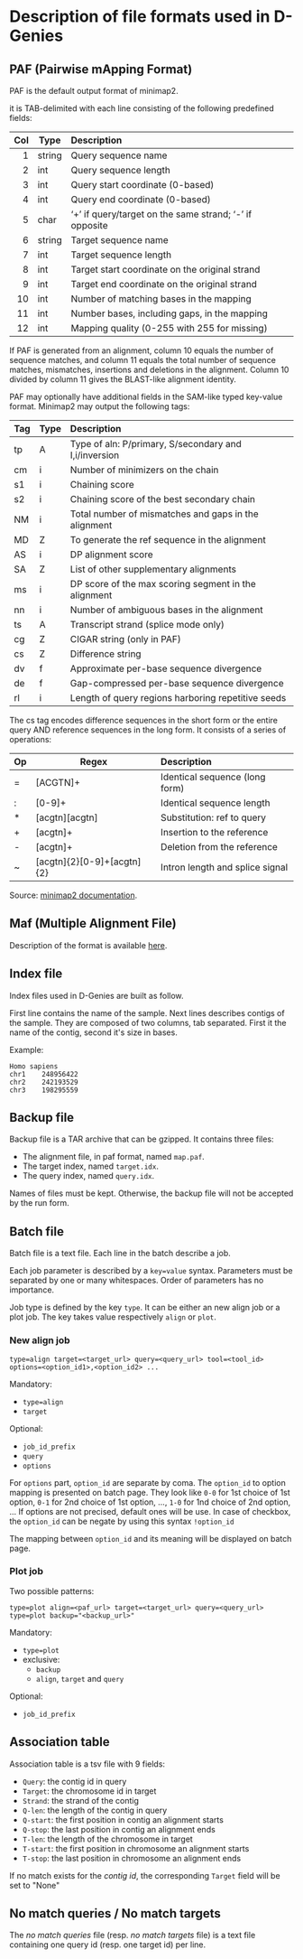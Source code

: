 # Description of file formats used in D-Genies

## PAF (Pairwise mApping Format)

PAF is the default output format of minimap2.

it is TAB-delimited with each line consisting of the following predefined fields:

Col | Type   |Description
---:| ------ |:-------------------------------------------------------
1   | string | Query sequence name
2   | int    | Query sequence length
3   | int    | Query start coordinate (0-based)
4   | int    | Query end coordinate (0-based)
5   | char   | ‘+’ if query/target on the same strand; ‘-’ if opposite
6   | string | Target sequence name
7   | int    | Target sequence length
8   | int    | Target start coordinate on the original strand
9   | int    | Target end coordinate on the original strand
10  | int    | Number of matching bases in the mapping
11  | int    | Number bases, including gaps, in the mapping
12  | int    | Mapping quality (0-255 with 255 for missing)

If PAF is generated from an alignment, column 10 equals the number of sequence
matches, and column 11 equals the total number of sequence matches, mismatches, insertions and deletions in the alignment.
Column 10 divided by column 11 gives the BLAST-like alignment identity.

PAF may optionally have additional fields in the SAM-like typed key-value format. Minimap2 may output the following tags:

Tag | Type | Description
--- | ---- |:-----------------------------------------------------
tp  | A    | Type of aln: P/primary, S/secondary and I,i/inversion
cm  | i    | Number of minimizers on the chain
s1  | i    | Chaining score
s2  | i    | Chaining score of the best secondary chain
NM  | i    | Total number of mismatches and gaps in the alignment
MD  | Z    | To generate the ref sequence in the alignment
AS  | i    | DP alignment score
SA  | Z    | List of other supplementary alignments
ms  | i    | DP score of the max scoring segment in the alignment
nn  | i    | Number of ambiguous bases in the alignment
ts  | A    | Transcript strand (splice mode only)
cg  | Z    | CIGAR string (only in PAF)
cs  | Z    | Difference string
dv  | f    | Approximate per-base sequence divergence
de  | f    | Gap-compressed per-base sequence divergence
rl  | i    | Length of query regions harboring repetitive seeds

The cs tag encodes difference sequences in the short form or the entire query AND reference sequences in the long form. It consists of a series of operations:

Op  | Regex                      | Description
--- | -------------------------- |:-------------------------------
=   | [ACGTN]+                   | Identical sequence (long form)
:   | [0-9]+                     | Identical sequence length
*   | [acgtn][acgtn]             | Substitution: ref to query
+   | [acgtn]+                   | Insertion to the reference
-   | [acgtn]+                   | Deletion from the reference
~   | [acgtn]{2}[0-9]+[acgtn]{2} | Intron length and splice signal

Source: [minimap2 documentation](https://lh3.github.io/minimap2/minimap2.html).

## Maf (Multiple Alignment File)

Description of the format is available [here](http://www.bx.psu.edu/~dcking/man/maf.xhtml).

## Index file

Index files used in D-Genies are built as follow.

First line contains the name of the sample. Next lines describes contigs of the sample. They are composed of two columns, tab separated. First it the name of the contig, second it's size in bases.

Example:

    Homo sapiens  
    chr1    248956422  
    chr2    242193529  
    chr3    198295559

## Backup file

Backup file is a TAR archive that can be gzipped. It contains three files:

* The alignment file, in paf format, named `map.paf`.
* The target index, named `target.idx`.
* The query index, named `query.idx`.

Names of files must be kept. Otherwise, the backup file will not be accepted by the run form.

## Batch file

Batch file is a text file. Each line in the batch describe a job.

Each job parameter is described by a `key=value` syntax. Parameters must be separated by one or many whitespaces. Order of parameters has no importance.

Job type is defined by the key `type`. It can be either an new align job or a plot job. The key takes value respectively `align` or `plot`.

### New align job

    type=align target=<target_url> query=<query_url> tool=<tool_id> options=<option_id1>,<option_id2> ...

Mandatory:

- `type=align`
- `target`

Optional:

- `job_id_prefix`
- `query`
- `options`

For `options` part, `option_id` are separate by coma. The `option_id` to option mapping is presented on batch page. They look like `0-0` for 1st choice of 1st option, `0-1` for 2nd choice of 1st option, ..., `1-0` for 1nd choice of 2nd option, ... If options are not precised, default ones will be use. In case of checkbox, the `option_id`  can be negate by using this syntax `!option_id`

The mapping between `option_id` and its meaning will be displayed on batch page.

### Plot job

Two possible patterns:

    type=plot align=<paf_url> target=<target_url> query=<query_url>
    type=plot backup="<backup_url>"

Mandatory:

- `type=plot`
- exclusive:
    - `backup`
    - `align`, `target` and `query`

Optional:

- `job_id_prefix`

## Association table

Association table is a tsv file with 9 fields:

* `Query`: the contig id in query
* `Target`: the chromosome id in target
* `Strand`: the strand of the contig
* `Q-len`: the length of the contig in query 
* `Q-start`: the first position in contig an alignment starts
* `Q-stop`: the last position in contig an alignment ends
* `T-len`: the length of the chromosome in target
* `T-start`: the first position in chromosome an alignment starts
* `T-stop`: the last position in chromosome an alignment ends

If no match exists for the *contig id*, the corresponding `Target` field will be set to "None"

## No match queries / No match targets

The *no match queries* file (resp. *no match targets* file) is a text file containing one query id (resp. one target id) per line.